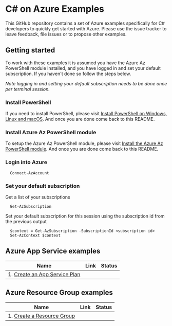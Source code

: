 # C# on Azure Examples

This GitHub repository contains a set of Azure examples specifically for C# 
developers to quickly get started with Azure. Please use the issue tracker to
leave feedback, file issues or to propose other examples.

## Getting started

To work with these examples it is assumed you have the Azure Az PowerShell 
module installed, and you have logged in and set your default subscription. 
If you haven't done so follow the steps below.

_Note logging in and setting your default subscription needs to be done once per
 terminal session._

### Install PowerShell

If you need to install PowerShell, please visit [Install PowerShell on Windows, Linux and macOS](https://docs.microsoft.com/powershell/scripting/install/installing-powershell).
And once you are done come back to this README.

### Install Azure Az PowerShell module

To setup the Azure Az PowerShell module, please visit [Install the Azure Az PowerShell module](https://docs.microsoft.com//powershell/azure/install-az-ps).
And once you are done come back to this README.

### Login into Azure

<!-- workflow.skip() -->
```shell
  Connect-AzAccount
```

### Set your default subscription

Get a list of your subscriptions

<!-- workflow.skip() -->
```shell
  Get-AzSubscription
```

Set your default subscription for this session using the subscription id from 
the previous output

<!-- workflow.skip() -->
```shell
  $context = Get-AzSubscription -SubscriptionId <subscription id>
  Set-AzContext $context
```

<!-- workflow.run() 
exit 0
  -->

## Azure App Service examples

| Name | Link | Status
| ---- | ---- | ------ 
| 1. [Create an App Service Plan](appservice/create-plan/README.md) | | 

## Azure Resource Group examples

| Name | Link | Status
| ---- | ---- | ------ 
| 1. [Create a Resource Group](group/create/README.md) | | 
